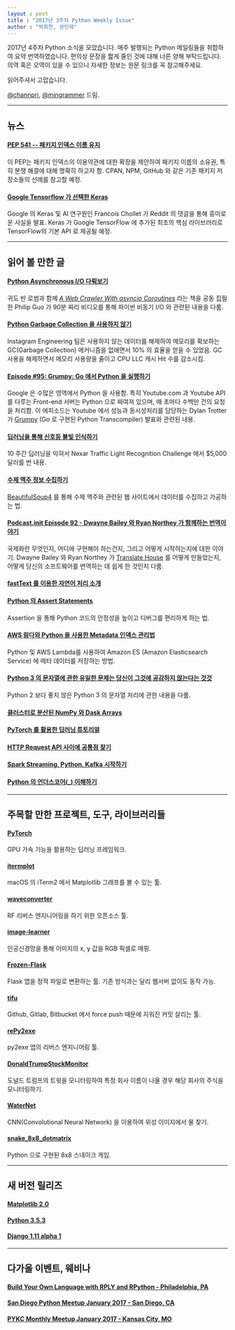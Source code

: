 ```yaml
---
layout : post
title : "2017년 3주차 Python Weekly Issue"
author : "박희찬, 권민재" 
---
```


2017년 4주차 Python 소식을 모았습니다. 매주 발행되는 Python 메일링들을 취합하여 요약 번역하였습니다. 편의상 문장을 짧게 줄인 것에 대해 너른 양해 부탁드립니다. 의역 혹은 오역이 있을 수 있으니 자세한 정보는 원문 링크를 꼭 참고해주세요.

읽어주셔서 고맙습니다.

[@channprj](https://twitter.com/channrpj), [@mingrammer](https://twitter.com/mingrammer) 드림.

----

## 뉴스

#### [PEP 541 -- 패키지 인덱스 이름 유지](https://www.python.org/dev/peps/pep-0541/)
이 PEP는 패키지 인덱스의 이용약관에 대한 확장을 제안하여 패키지 이름의 소유권, 특히 분쟁 해결에 대해 명확히 하고자 함. CPAN, NPM, GitHub 와 같은 기존 패키지 저장소들의 선례를 참고할 예정.

#### [Google Tensorflow 가 선택한 Keras](http://www.fast.ai/2017/01/03/keras/)
Google 의 Keras 및 AI 연구원인 Francois Chollet 가 Reddit 의 댓글을 통해 흥미로운 사실을 발표. Keras 가 Google TensorFlow 에 추가된 최초의 핵심 라이브러리로 TensorFlow의 기본 API 로 제공될 예정.

----

## 읽어 볼 만한 글

#### [Python Asynchronous I/O 다뤄보기](http://pgbovine.net/python-async-io-walkthrough.htm)
귀도 반 로썸과 함께 _[A Web Crawler With asyncio Coroutines](http://www.aosabook.org/en/500L/a-web-crawler-with-asyncio-coroutines.html)_ 라는 책을 공동 집필한 Philip Guo 가 90분 짜리 비디오를 통해 파이썬 비동기 I/O 와 관련된 내용을 다룸.

#### [Python Garbage Collection 을 사용하지 않기 ](https://engineering.instagram.com/dismissing-python-garbage-collection-at-instagram-4dca40b29172#.kgk00t4nq)
Instagram Engineering 팀은 사용하지 않는 데이터를 해제하여 메모리를 확보하는 GC(Garbage Collection) 메커니즘을 없애면서 10% 의 효율을 얻을 수 있었음. GC 사용을 해제하면서 메모리 사용량을 줄이고 CPU LLC 캐시 Hit 수를 감소시킴.

#### [Episode #95: Grumpy: Go 에서 Python 을 실행하기](https://talkpython.fm/episodes/show/95/grumpy-running-python-on-go)
Google 은 수많은 영역에서 Python 을 사용함. 특히 Youtube.com 과 Youtube API 를 다루는 Front-end 서버는 Python 으로 짜여져 있으며, 매 초마다 수백만 건의 요청을 처리함. 이 에피소드는 Youtube 에서 성능과 동시성처리를 담당하는 Dylan Trotter 가 [Grumpy](https://github.com/google/grumpy) (Go 로 구현된 Python Transcompiler) 발표와 관련된 내용.

#### [딥러닝을 통해 신호등 불빛 인식하기](https://medium.freecodecamp.com/recognizing-traffic-lights-with-deep-learning-23dae23287cc#.ddip10vrf)
10 주간 딥러닝을 익혀서 Nexar Traffic Light Recognition Challenge 에서 $5,000 달러를 번 내용.

#### [수제 맥주 정보 수집하기](http://www.jeannicholashould.com/python-web-scraping-tutorial-for-craft-beers.html)
[BeautifulSoup4](https://www.crummy.com/software/BeautifulSoup/) 를 통해 수제 맥주와 관련된 웹 사이트에서 데이터를 수집하고 가공하는 법.

#### [Podcast.__init__ Episode 92 - Dwayne Bailey 와 Ryan Northey 가 함께하는 번역이야기](https://www.podcastinit.com/episode-92-translate-house-with-dwayne-bailey-and-ryan-northey/)
국제화란 무엇인지, 어디에 구현해야 하는건지, 그리고 어떻게 시작하는지에 대한 이야기. Dwayne Bailey 와 Ryan Northey 가 [Translate House](http://translatehouse.org/) 를 어떻게 만들었는지, 어떻게 당신의 소프트웨어를 번역하는 데 쉽게 한 것인지 다룸.

#### [fastText 를 이용한 자연어 처리 소개](https://github.com/miguelgfierro/sciblog_support/blob/master/Intro_to_NLP_with_fastText/Intro_to_NLP.ipynb)

#### [Python 의 Assert Statements](https://dbader.org/blog/python-assert-tutorial)
Assertion 을 통해 Python 코드의 안정성을 높이고 디버그를 편리하게 하는 법.

#### [AWS 람다와 Python 을 사용한 Metadata 인덱스 관리법](https://aws.amazon.com/ko/blogs/database/indexing-metadata-in-amazon-elasticsearch-service-using-aws-lambda-and-python/)
Python 및 AWS Lambda를 사용하여 Amazon ES (Amazon Elasticsearch Service) 에 메타 데이터를 저장하는 방법.

#### [Python 3 의 문자열에 관한 유일한 문제는 당신이 그것에 공감하지 않는다는 것것](http://sircmpwn.github.io/2017/01/13/The-problem-with-Python-3.html)
Python 2 보다 좋지 않은 Python 3 의 문자열 처리에 관한 내용을 다룸.

#### [클러스터로 분산된 NumPy 와 Dask Arrays](http://matthewrocklin.com/blog/work/2017/01/17/dask-images)


#### [PyTorch 를 활용한 딥러닝 튜토리얼](https://iamtrask.github.io/2017/01/15/pytorch-tutorial/)


#### [HTTP Request API 사이에 공통점 찾기](https://snarky.ca/looking-for-commonality-among-http-request-apis/)


#### [Spark Streaming, Python, Kafka 시작하기](https://www.rittmanmead.com/blog/2017/01/getting-started-with-spark-streaming-with-python-and-kafka/)


#### [Python 의 언더스코어(_) 이해하기](https://hackernoon.com/understanding-the-underscore-of-python-309d1a029edc#.tma303a5z)


----

## 주목할 만한 프로젝트, 도구, 라이브러리들

#### [PyTorch](http://pytorch.org/)
GPU 가속 기능을 활용하는 딥러닝 프레임워크.

#### [itermplot](https://github.com/daleroberts/itermplot)
macOS 의 iTerm2 에서 Matplotlib 그래프를 볼 수 있는 툴.

#### [waveconverter](https://github.com/paulgclark/waveconverter)
RF 리버스 엔지니어링을 하기 위한 오픈소스 툴.

#### [image-learner](https://github.com/schenker/image-learner/)
인공신경망을 통해 이미지의 x, y 값을 RGB 픽셀로 매핑.

#### [Frozen-Flask](https://github.com/Frozen-Flask/Frozen-Flask)
Flask 앱을 정적 파일로 변환하는 툴. 기존 방식과는 달리 웹서버 없이도 동작 가능.

#### [tifu](https://github.com/c0riolis/tifu)
Github, Gitlab, Bitbucket 에서 force push 때문에 지워진 커밋 살리는 툴.

#### [rePy2exe](https://github.com/4w4k3/rePy2exe)
py2exe 앱의 리버스 엔지니어링 툴.

#### [DonaldTrumpStockMonitor](https://github.com/Mhyles/DonaldTrumpStockMonitor)
도널드 트럼프의 트윗을 모니터링하여 특정 회사 이름이 나올 경우 해당 회사의 주식을 모니터링하기.

#### [WaterNet](https://github.com/treigerm/WaterNet)
CNN(Convolutional Neural Network) 을 이용하여 위성 이미지에서 물 찾기.

#### [snake_8x8_dotmatrix](https://github.com/lucasbrambrink/snake_8x8_dotmatrix)
Python 으로 구현된 8x8 스네이크 게임.

----

## 새 버전 릴리즈

#### [Matplotlib 2.0](https://github.com/matplotlib/matplotlib/releases)

#### [Python 3.5.3](https://www.python.org/downloads/release/python-353/)

#### [Django 1.11 alpha 1](https://www.djangoproject.com/weblog/2017/jan/17/django-111-alpha-1/)

----

## 다가올 이벤트, 웨비나

#### [Build Your Own Language with RPLY and RPython - Philadelphia­, PA](https://www.meetup.com/ko-KR/phillypug/events/236726527/?eventId=236726527)

#### [San Diego Python Meetup January 2017 - San Diego, CA](https://www.meetup.com/ko-KR/pythonsd/events/236030102/?eventId=236030102&chapter_analytics_code=UA-40853911-1)

#### [PYKC Monthly Meetup January 2017 - Kansas City, MO](https://www.meetup.com/ko-KR/pythonkc/events/232904085/?eventId=232904085)

